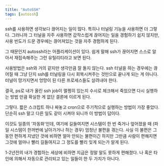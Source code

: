 ```yaml
---
title: "AutoSSH"
tags: [autossh]
---
```


ssh를 사용하면 생각보다 끊어지는 일이 많다. 특히나 터널링 기능을 사용하면 더 그렇다. 그러니까 그 터널을 자주 사용하면 갑작스럽게 끊어지는 일을 경험하기 쉽지 않지만, 사용 빈도가 드문 경우에는 끊어져있는 것을 자주 경험하게 된다. 

그 때문인지 autossh라는 어플리케이션이 있다. 쉽게 말해 ssh가 끊어지면 스스로 알아서 재접속해주는 그런 유틸리티라고 보면 된다.

사용방법은 ssh와 거의 같지만 생각만큼 잘 돌지 않는다. ssh 터널을 하는 경우에는 끊어질 때 그냥 단지 ssh를 터널링을 다시 회복시켜주는 것만으로 끝나게 되는 게 아니다. 터널이 망가지면서 엉망이 된 다른 프로세스들도 살려내야 한다. 

결국, ps로 내가 올린 ssh job이 멀쩡히 있는지 수시로 체크해서 죽었으면 다시 실행하는 방법 만큼 확실한 게 없단 결론에 이르게 된다.

그렇다. 짧은 스크립트 하나 짜놓고 cron으로 주기적으로 실행하는 방법이 가장 좋았다. 단순히 ssh 말고 다른 일도 같이 시켜야 되니까 이 방법이 답이다.

이것도 일종의 '자동화'인데, 여기에 길들여지면 시스템이 한 번 죽거나 엎어졌을 때 (파일 시스템이 한꺼번에 날아가거나 하는 경우) 엄청난 불편을 겪는다. 사실 이 불편은 그동안 편하게 지냈던 것에 비하면 얼마 안되는 불편이긴 하지만 그만큼 사람이 편해지면 그것에 얼마나 빨리 길들여지고 그 정도를 빨리 잊게 되는가 알게 된다.

1-2년전의 내가 경험하는 세상에 비하면 지금은 정말 말도 못하게 편해졌다. 나 혹은 타인에 의해서 자동으로 관리되고 있는 일들이 한 두 가지가 아니다. 

